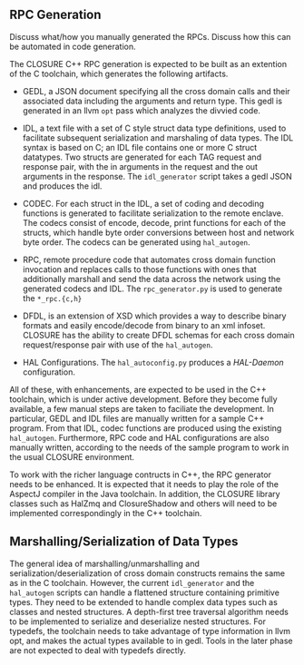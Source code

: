 ## RPC Generation
Discuss what/how you manually generated the RPCs. Discuss how this can be automated in code generation.

The CLOSURE C++ RPC generation is expected to be built as an extention of 
the C toolchain, which generates the following artifacts.

- GEDL, a JSON document specifying all the cross domain calls and their associated data including the arguments and return type. This gedl is generated in an llvm `opt` pass which analyzes the divvied code.

- IDL, a text file with a set of C style struct data type definitions, used to facilitate subsequent serialization and marshaling of data types.
The IDL syntax is based on C; an IDL file contains one or more C struct datatypes. Two structs are
generated for each TAG request and response pair, with the in arguments in the request and the out arguments in the response. The `idl_generator` script takes a gedl JSON and produces the idl. 

- CODEC. For each struct in the IDL, a set of coding and decoding functions is generated to facilitate serialization to the remote enclave. The codecs consist of
encode, decode, print functions for each of the structs, which handle byte order conversions between host and network byte order. The codecs can be generated using `hal_autogen`.

- RPC, remote procedure code that
automates cross domain function invocation and replaces calls to those functions
with ones that additionally marshall and send the data across the network using the generated codecs and IDL. 
The `rpc_generator.py` is used to generate the `*_rpc.{c,h}` 

- DFDL, is an extension of XSD which provides
a way to describe binary formats and easily encode/decode from binary to an xml infoset.
CLOSURE has the ability to create DFDL schemas for each cross domain request/response pair
with use of the `hal_autogen`. 

- HAL Configurations. The `hal_autoconfig.py` produces a *HAL-Daemon* configuration.

All of these, with enhancements, are expected to be used in the C++ toolchain, which
is under active development. Before they become fully available, a few manual steps are taken
to faciliate the development. In particular, GEDL and IDL files are manually written for 
a sample C++ program. From that IDL, codec functions are produced using the existing `hal_autogen`.
Furthermore, RPC code and HAL configurations are also manually written, according to the needs of 
the sample program to work in the usual CLOSURE environment.

To work with the richer language contructs in C++, the RPC generator needs to be enhanced. 
It is expected that it needs to play the role of the AspectJ compiler in the Java toolchain.
In addition, the CLOSURE library classes such as HalZmq and ClosureShadow and others will need
to be implemented correspondingly in the C++ toolchain.

## Marshalling/Serialization of Data Types

The general idea of marshalling/unmarshalling and serialization/deserialization of cross domain constructs remains 
the same as in the C toolchain.
However, the current `idl_generator` and the `hal_autogen` scripts can handle a flattened structure containing primitive types. They need to be extended to handle complex data types such as classes and nested structures. A depth-first tree traversal algorithm needs to be implemented to serialize and deserialize nested structures. 
For typedefs, the toolchain needs to take advantage of type information in llvm opt, and makes 
the actual types available to in gedl. Tools in the later phase are not expected to deal with typedefs directly.
